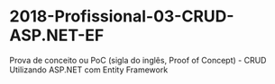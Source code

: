 # 2018-Profissional-03-CRUD-ASP.NET-EF

Prova de conceito ou PoC (sigla do inglês, Proof of Concept) - CRUD Utilizando ASP.NET com Entity Framework
